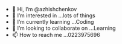 - 👋 Hi, I’m @azhishchenkov
- 👀 I’m interested in ...lots of things  
- 🌱 I’m currently learning ...Coding
- 💞️ I’m looking to collaborate on ...Learning
- 📫 How to reach me ...0223975696

<!---
azhishchenkov/azhishchenkov is a ✨ special ✨ repository because its `README.md` (this file) appears on your GitHub profile.
You can click the Preview link to take a look at your changes.
--->
